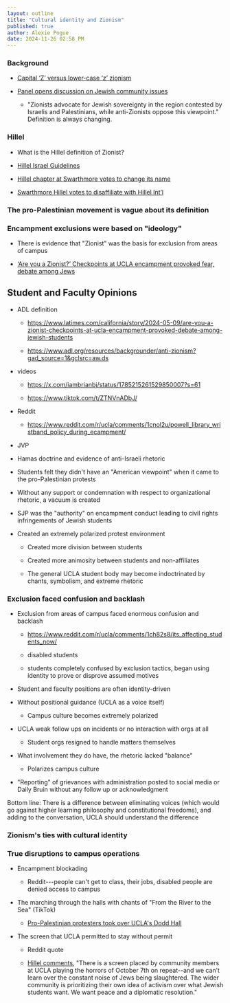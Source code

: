 ```yaml
---
layout: outline
title: "Cultural identity and Zionism"
published: true
author: Alexie Pogue
date: 2024-11-26 02:58 PM
---
```



### Background 

- [Capital ‘Z’ versus lower-case ‘z’ zionism](https://blogs.timesofisrael.com/capital-z-versus-lower-case-z-zionism/)

- [Panel opens discussion on Jewish community issues](https://dailybruin.com/2014/01/13/panel-opens-discussion-on-jewish-community-issues)

	- "Zionists advocate for Jewish sovereignty in the region contested by Israelis and Palestinians, while anti-Zionists oppose this viewpoint." Definition is always changing.

### Hillel

- What is the Hillel definition of Zionist?

- [Hillel Israel Guidelines](https://www.hillel.org/israel-guidelines/#:~:text=Hillel%20views%20Israel%20as%20a,to%20Jewish%20identification%20for%20students)

- [Hillel chapter at Swarthmore votes to change its name](https://www.insidehighered.com/news/2015/03/18/swarthmore-hillel-breaks-parent-organization-over-israel-issues)

- [Swarthmore Hillel votes to disaffiliate with Hillel Int’l](https://jewishchronicle.timesofisrael.com/swarthmore-hillel-votes-to-disaffiliate-with-hillel-intl/)

### The pro-Palestinian movement is vague about its definition




### Encampment exclusions were based on "ideology"

- There is evidence that "Zionist" was the basis for exclusion from areas of campus

- [‘Are you a Zionist?’ Checkpoints at UCLA encampment provoked fear, debate among Jews](https://www.latimes.com/california/story/2024-05-09/are-you-a-zionist-checkpoints-at-ucla-encampment-provoked-debate-among-jewish-students)


## Student and Faculty Opinions

- ADL definition 

	- https://www.latimes.com/california/story/2024-05-09/are-you-a-zionist-checkpoints-at-ucla-encampment-provoked-debate-among-jewish-students

	- https://www.adl.org/resources/backgrounder/anti-zionism?gad_source=1&gclsrc=aw.ds

- videos

	- https://x.com/iambrianbj/status/1785215261529850007?s=61

	- https://www.tiktok.com/t/ZTNVnADbJ/

- Reddit

	- https://www.reddit.com/r/ucla/comments/1cnol2u/powell_library_wristband_policy_during_ecampment/

- JVP

- Hamas doctrine and evidence of anti-Israeli rhetoric 

- Students felt they didn't have an "American viewpoint" when it came to the pro-Palestinian protests

- Without any support or condemnation with respect to organizational rhetoric, a vacuum is created

- SJP was the "authority" on encampment conduct leading to civil rights infringements of Jewish students

- Created an extremely polarized protest environment 

	- Created more division between students

	- Created more animosity between students and non-affiliates

	- The general UCLA student body may become indoctrinated by chants, symbolism, and extreme rhetoric 


### Exclusion faced confusion and backlash

- Exclusion from areas of campus faced enormous confusion and backlash

	- https://www.reddit.com/r/ucla/comments/1ch82s8/its_affecting_students_now/

	- disabled students

	- students completely confused by exclusion tactics, began using identity to prove or disprove assumed motives

- Student and faculty positions are often identity-driven

- Without positional guidance (UCLA as a voice itself)

	- Campus culture becomes extremely polarized

- UCLA weak follow ups on incidents or no interaction with orgs at all 

	- Student orgs resigned to handle matters themselves

- What involvement they do have, the rhetoric lacked "balance"

	- Polarizes campus culture

- "Reporting" of grievances with administration posted to social media or Daily Bruin without any follow up or acknowledgment 

Bottom line: There is a difference between eliminating voices (which would go against higher learning philosophy and constitutional freedoms), and adding to the conversation, UCLA should understand the difference 


### Zionism's ties with cultural identity 




### True disruptions to campus operations 

- Encampment blockading 

	- Reddit---people can't get to class, their jobs, disabled people are denied access to campus

- The marching through the halls with chants of "From the River to the Sea" (TikTok)

	- [Pro-Palestinian protesters took over UCLA's Dodd Hall](https://www.tiktok.com/@journalistjeremy/video/7372692453956062507)

- The screen that UCLA permitted to stay without permit 

	- Reddit quote

	- [Hillel comments](https://drive.google.com/file/d/14HqCOvk9-i0iW2xlYqvjQGyzjWDmIzjn/view), "There is a screen placed by community members at UCLA playing the horrors of October 7th on repeat--and we
	can’t learn over the constant noise of Jews being slaughtered. The wider community is prioritizing their own idea of
	activism over what Jewish students want. We want peace and a diplomatic resolution."
